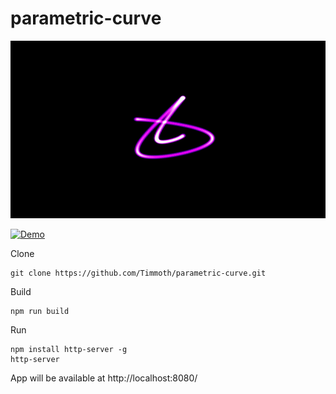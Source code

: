 # parametric-curve

<p align="center">
   <div style="width:640;height:320">
       <img style="width: inherit" src="https://raw.githubusercontent.com/Timmoth/parametric-curve/main/parametric-curve.gif">
</div>
</p>

[![Demo](https://img.shields.io/badge/live-demo-green?style=flat-square)](https://timmoth.com/showcase/Em7zH9gPfku5kn2lFPIahQ)

Clone

```
git clone https://github.com/Timmoth/parametric-curve.git
```

Build

```
npm run build
```

Run

```
npm install http-server -g
http-server
```

App will be available at http://localhost:8080/
